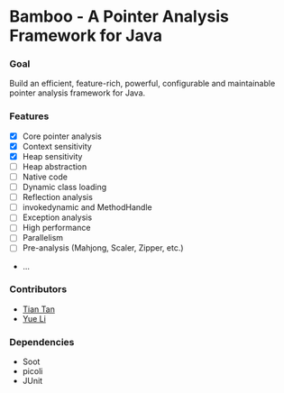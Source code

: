 # Bamboo - A Pointer Analysis Framework for Java

### Goal
Build an efficient, feature-rich, powerful, configurable and maintainable pointer analysis framework for Java.

### Features
* [x] Core pointer analysis
* [x] Context sensitivity
* [x] Heap sensitivity
* [ ] Heap abstraction
* [ ] Native code
* [ ] Dynamic class loading
* [ ] Reflection analysis
* [ ] invokedynamic and MethodHandle
* [ ] Exception analysis
* [ ] High performance
* [ ] Parallelism
* [ ] Pre-analysis (Mahjong, Scaler, Zipper, etc.)
* ...

### Contributors
* [Tian Tan](https://silverbullettt.bitbucket.io/)
* [Yue Li](https://yuelee.bitbucket.io/)

### Dependencies
* Soot
* picoli
* JUnit
